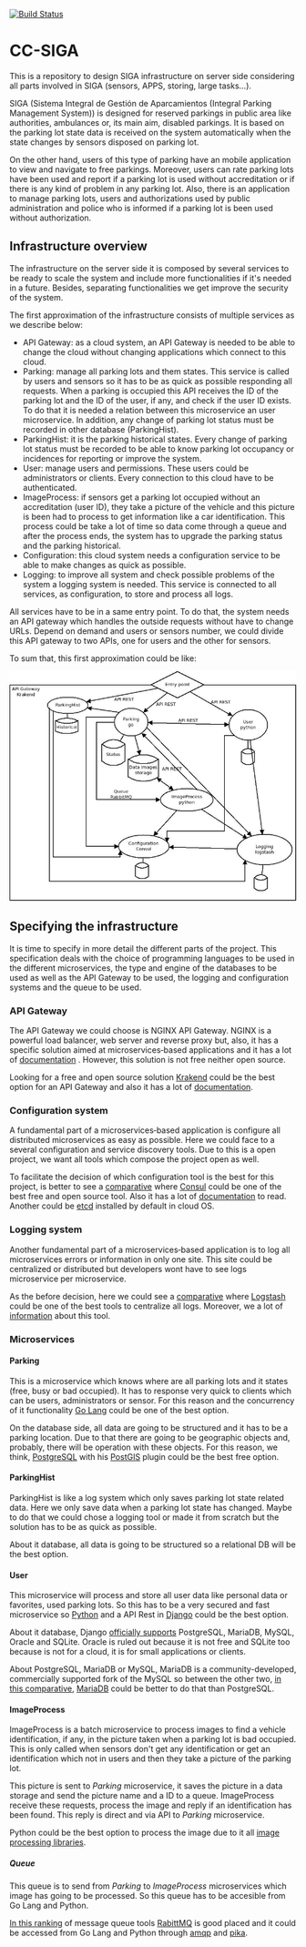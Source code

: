 [![Build Status](https://travis-ci.org/kcobos/CC-SIGA.svg?branch=master)](https://travis-ci.org/kcobos/CC-SIGA)

# CC-SIGA
This is a repository to design SIGA infrastructure on server side considering all parts involved in SIGA (sensors, APPS, storing, large tasks...).

SIGA (Sistema Integral de Gestión de Aparcamientos (Integral Parking Management System)) is designed for reserved parkings in public area like authorities, ambulances or, its main aim, disabled parkings. It is based on the parking lot state data is received on the system automatically when the state changes by sensors disposed on parking lot.

On the other hand, users of this type of parking have an mobile application to view and navigate to free parkings. Moreover, users can rate parking lots have been used and report if a parking lot is used without accreditation or if there is any kind of problem in any parking lot. Also, there is an application to manage parking lots, users and authorizations used by public administration and police who is informed if a parking lot is been used without authorization.

## Infrastructure overview
The infrastructure on the server side it is composed by several services to be ready to scale the system and include more functionalities if it's needed in a future. Besides, separating functionalities we get improve the security of the system.

The first approximation of the infrastructure consists of multiple services as we describe below:
 * API Gateway: as a cloud system, an API Gateway is needed to be able to change the cloud without changing applications which connect to this cloud.
 * Parking: manage all parking lots and them states. This service is called by users and sensors so it has to be as quick as possible responding all requests. When a parking is occupied this API receives the ID of the parking lot and the ID of the user, if any, and check if the user ID exists. To do that it is needed a relation between this microservice an user microservice. In addition, any change of parking lot status must be recorded in other database (ParkingHist). 
 * ParkingHist: it is the parking historical states. Every change of parking lot status must be recorded to be able to know parking lot occupancy or incidences for reporting or improve the system.
 * User: manage users and permissions. These users could be administrators or clients. Every connection to this cloud have to be authenticated. 
 * ImageProcess: if sensors get a parking lot occupied without an accreditation (user ID), they take a picture of the vehicle and this picture is been had to process to get information like a car identification. This process could be take a lot of time so data come through a queue and after the process ends, the system has to upgrade the parking status and the parking historical.
 * Configuration: this cloud system needs a configuration service to be able to make changes as quick as possible.
 * Logging: to improve all system and check possible problems of the system a logging system is needed. This service is connected to all services, as configuration, to store and process all logs.

All services have to be in a same entry point. To do that, the system needs an API gateway which handles the outside requests without have to change URLs. Depend on demand and users or sensors number, we could divide this API gateway to two APIs, one for users and the other for sensors.

To sum that, this first approximation could be like:

![Overview scheme](./docs/CC_overview.jpeg)

## Specifying the infrastructure
It is time to specify in more detail the different parts of the project. This specification deals with the choice of programming languages to be used in the different microservices, the type and engine of the databases to be used as well as the API Gateway to be used, the logging and configuration systems and the queue to be used.

### API Gateway
The API Gateway we could choose is NGINX API Gateway. NGINX is a powerful load balancer, web server and reverse proxy but, also, it has a specific solution aimed at microservices‑based applications and it has a lot of [documentation](https://www.nginx.com/blog/deploying-nginx-plus-as-an-api-gateway-part-1/) . However, this solution is not free neither open source.

Looking for a free and open source solution [Krakend](https://www.krakend.io/) could be the best option for an API Gateway and also it has a lot of [documentation](https://www.krakend.io/docs/overview/introduction/).

### Configuration system
A fundamental part of a microservices‑based application is configure all distributed microservices as easy as possible. Here we could face to a several configuration and service discovery tools. Due to this is a open project, we want all tools which compose the project open as well.

To facilitate the decision of which configuration tool is the best for this project, is better to see a [comparative](https://stackshare.io/service-discovery) where [Consul](https://www.consul.io/) could be one of the best free and open source tool. Also it has a lot of [documentation](https://www.consul.io/docs/index.html) to read. Another could be [etcd](https://etcd.io/) installed by default in cloud OS.

### Logging system
Another fundamental part of a microservices‑based application is to log all microservices errors or information in only one site. This site could be centralized or distributed but developers wont have to see logs microservice per microservice.

As the before decision, here we could see a [comparative](https://stackshare.io/log-management) where [Logstash](https://www.elastic.co/products/logstash) could be one of the best tools to centralize all logs. Moreover, we a lot of [information](https://www.elastic.co/guide/en/logstash/current/index.html) about this tool.

### Microservices
#### Parking
This is a microservice which knows where are all parking lots and it states (free, busy or bad occupied). It has to response very quick to clients which can be users, administrators or sensor. For this reason and the concurrency of it functionality [Go Lang](https://golang.org/) could be one of the best option.

On the database side, all data are going to be structured and it has to be a parking location. Due to that there are going to be geographic objects and, probably, there will be operation with these objects. For this reason, we think, [PostgreSQL](https://www.postgresql.org/) with his [PostGIS](https://postgis.net/) plugin could be the best free option.

#### ParkingHist
ParkingHist is like a log system which only saves parking lot state related data. Here we only save data when a parking lot state has changed. Maybe to do that we could chose a logging tool or made it from scratch but the solution has to be as quick as possible.

About it database, all data is going to be structured so a relational DB will be the best option.

#### User
This microservice will process and store all user data like personal data or favorites, used parking lots. So this has to be a very secured and fast microservice so [Python](https://www.python.org/) and a API Rest in [Django](https://www.djangoproject.com/) could be the best option.

About it database, Django [officially supports](https://docs.djangoproject.com/en/3.0/ref/databases/) PostgreSQL, MariaDB, MySQL, Oracle and SQLite. Oracle is ruled out because it is not free and SQLite too because is not for a cloud, it is for small applications or clients.

About PostgreSQL, MariaDB or MySQL, MariaDB is a community-developed, commercially supported fork of the MySQL so between the other two, [in this comparative](https://db-engines.com/en/system/MariaDB%3bPostgreSQL), [MariaDB](https://mariadb.org/) could be better to do that than PostgreSQL.

#### ImageProcess
ImageProcess is a batch microservice to process images to find a vehicle identification, if any, in the picture taken when a parking lot is bad occupied. This is only called when sensors don't get any identification or get an identification which not in users and then they take a picture of the parking lot.

This picture is sent to *Parking* microservice, it saves the picture in a data storage and send the picture name and a ID to a queue. ImageProcess receive these requests, process the image and reply if an identification has been found. This reply is direct and via API to *Parking* microservice.

Python could be the best option to process the image due to it all [image processing libraries](https://www.datasciencecentral.com/profiles/blogs/9-python-libraries-which-can-help-you-in-image-processing). 

##### Queue
This queue is to send from *Parking* to *ImageProcess* microservices which image has going to be processed. So this queue has to be accesible from Go Lang and Python.

[In this ranking](https://stackshare.io/message-queue) of message queue tools [RabittMQ](https://www.rabbitmq.com/) is good placed and it could be accessed from Go Lang and Python through [amqp](https://github.com/streadway/amqp) and [pika](https://github.com/pika/pika).
